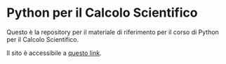 # Python per il Calcolo Scientifico

Questo è la repository per il materiale di riferimento per il corso di Python per il Calcolo Scientifico.

Il sito è accessibile a [questo link](https://python.angelocardellicchio.it).
